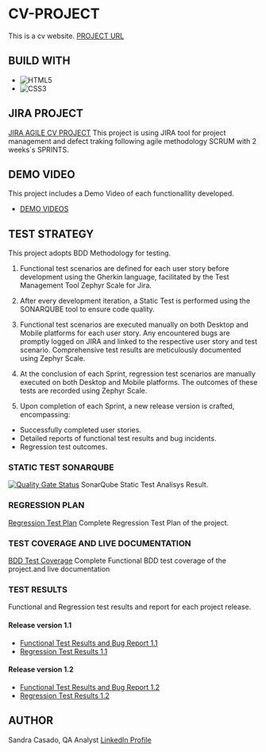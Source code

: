 # CV-PROJECT
This is a cv website.
[PROJECT URL](https://orgazation-sandra-casado.github.io/CVProject/)

## BUILD WITH
* ![HTML5](https://img.shields.io/badge/html5-%23E34F26.svg?style=for-the-badge&logo=html5&logoColor=white)
* ![CSS3](https://img.shields.io/badge/css3-%231572B6.svg?style=for-the-badge&logo=css3&logoColor=white)

## JIRA PROJECT
[JIRA AGILE CV PROJECT](https://lexaqa.atlassian.net/jira/software/projects/CP/boards/1)
This project is using JIRA tool for project management and defect traking following agile methodology SCRUM with 2 weeks´s SPRINTS.

## DEMO VIDEO
This project includes a Demo Video of each functionallity developed.
* [DEMO VIDEOS](/demo/)
## TEST STRATEGY
This project adopts BDD Methodology for testing.

1. Functional test scenarios are defined for each user story before development using the Gherkin language, facilitated by the Test Management Tool Zephyr Scale for Jira.

2. After every development iteration, a Static Test is performed using the SONARQUBE tool to ensure code quality.

3. Functional test scenarios are executed manually on both Desktop and Mobile platforms for each user story. Any encountered bugs are promptly logged on JIRA and linked to the respective user story and test scenario. Comprehensive test results are meticulously documented using Zephyr Scale.

4. At the conclusion of each Sprint, regression test scenarios are manually executed on both Desktop and Mobile platforms. The outcomes of these tests are  recorded using Zephyr Scale.

5. Upon completion of each Sprint, a new release version is crafted, encompassing:

* Successfully completed user stories.
* Detailed reports of functional test results and bug incidents.
* Regression test outcomes.

### STATIC TEST SONARQUBE
[![Quality Gate Status](https://sonarcloud.io/api/project_badges/measure?project=Orgazation-Sandra-Casado_CVProject&metric=alert_status)](https://sonarcloud.io/summary/new_code?id=Orgazation-Sandra-Casado_CVProject)
SonarQube Static Test Analisys Result.

### REGRESSION PLAN
[Regression Test Plan](/test-plans/regression-test-plan-and-bdd-coverage.pdf)
Complete Regression Test Plan of the project.

### TEST COVERAGE AND LIVE DOCUMENTATION
[BDD Test Coverage](/test-plans/regression-test-plan.pdf)
Complete Functional BDD test coverage of the project.and live documentation


### TEST RESULTS
Functional and Regression test results and report for each project release.
#### Release version 1.1
* [Functional Test Results and Bug Report 1.1](/tests-results/functional-test-results-and-bug-report-release-1.1.pdf) 
* [Regression Test Results 1.1](/tests-results/regression-test-results-release-1.1.pdf)

#### Release version 1.2
* [Functional Test Results and Bug Report 1.2](/tests-results/functional-test-results-and-bug-report-release-1.2.pdf)
* [Regression Test Results 1.2](/tests-results/regression-test-results-release-1.2.pdf)

## AUTHOR
Sandra Casado, QA Analyst
[LinkedIn Profile](https://www.linkedin.com/in/sandra-casado/)